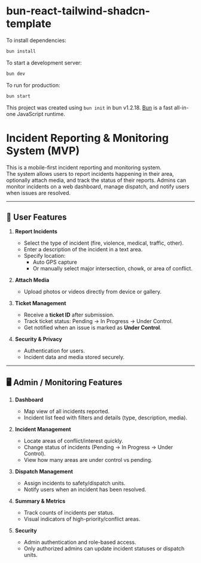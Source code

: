 # bun-react-tailwind-shadcn-template

To install dependencies:

```bash
bun install
```

To start a development server:

```bash
bun dev
```

To run for production:

```bash
bun start
```

This project was created using `bun init` in bun v1.2.18. [Bun](https://bun.sh) is a fast all-in-one JavaScript runtime.

# Incident Reporting & Monitoring System (MVP)

This is a mobile-first incident reporting and monitoring system.  
The system allows users to report incidents happening in their area, optionally attach media, and track the status of their reports. Admins can monitor incidents on a web dashboard, manage dispatch, and notify users when issues are resolved.

---

## 👤 User Features

1. **Report Incidents**
   - Select the type of incident (fire, violence, medical, traffic, other).  
   - Enter a description of the incident in a text area.  
   - Specify location:  
     - Auto GPS capture  
     - Or manually select major intersection, chowk, or area of conflict.  

2. **Attach Media**
   - Upload photos or videos directly from device or gallery.  

3. **Ticket Management**
   - Receive a **ticket ID** after submission.  
   - Track ticket status: Pending → In Progress → Under Control.  
   - Get notified when an issue is marked as **Under Control**.  

4. **Security & Privacy**
   - Authentication for users.  
   - Incident data and media stored securely.  

---

## 🖥️ Admin / Monitoring Features

1. **Dashboard**
   - Map view of all incidents reported.  
   - Incident list feed with filters and details (type, description, media).  

2. **Incident Management**
   - Locate areas of conflict/interest quickly.  
   - Change status of incidents (Pending → In Progress → Under Control).  
   - View how many areas are under control vs pending.  

3. **Dispatch Management**
   - Assign incidents to safety/dispatch units.  
   - Notify users when an incident has been resolved.  

4. **Summary & Metrics**
   - Track counts of incidents per status.  
   - Visual indicators of high-priority/conflict areas.  

5. **Security**
   - Admin authentication and role-based access.  
   - Only authorized admins can update incident statuses or dispatch units.



